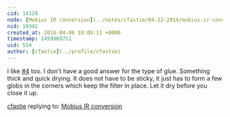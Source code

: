 ```yaml
---
cid: 14128
node: [Mobius IR conversion](../notes/cfastie/04-22-2014/mobius-ir-conversion)
nid: 10342
created_at: 2016-04-06 19:09:11 +0000
timestamp: 1459969751
uid: 554
author: [cfastie](../profile/cfastie)
---
```


I like [#4](/n/4) too. I don't have a good answer for the type of glue. Something thick and quick drying. It does not have to be sticky, it just has to form a few globs in the corners which keep the filter in place. Let it dry before you close it up.

[cfastie](../profile/cfastie) replying to: [Mobius IR conversion](../notes/cfastie/04-22-2014/mobius-ir-conversion)

